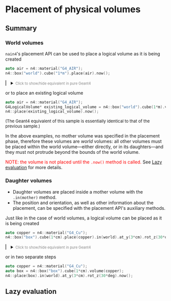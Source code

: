 # Placement of physical volumes

<!-- TODO: put this in some common .css -->

<style>
details.g4 > summary::before {
  font-size: 80%;
  color: #888;
  content: "Click to show/hide equivalent in pure Geant4 ";
}
details.g4 {
  border-style: none none none solid;
  border-color: #888;
  padding-left: 1em;
}
</style>


## Summary
### World volumes

`nain4`'s placement API can be used to place a logical volume as it is being created

```c++
auto air = n4::material("G4_AIR");
n4::box("world").cube("1*m").place(air).now();
```
<details class="g4"> <summary></summary>

  ```c++
  auto air = G4NistManager::Instance() -> FindOrBuildMaterial("G4_AIR");
  auto world_size = 1*m;
  auto world_solid = new G4Box("world", world_size/2, world_size/2, world_size/2);
  auto world_logical = new G4LogicalVolume(world_solid, air, "world")
  new G4PVPlacement(nullptr, {}, world_logical, "world", nullptr, false, 0);
  ```
</details>

or to place an existing logical volume
```c++
auto air = n4::material("G4_AIR");
G4LogicalVolume* existing_logical_volume = n4::box("world").cube(1*m).volume(air);
n4::place(existing_logical_volume).now();
```
<font size=-1>(The Geant4 equivalent of this sample is essentially identical to that of the previous sample.)</font>

In the above examples, no mother volume was specified in the placement phase,
therefore these volumes are *world* volumes: all other volumes must be placed
within the world volume—either directly, or in its daughters—and they must not
protrude beyond the bounds of the world volume.

<!-- TODO replace with an mdbook-admonish thing, or some other higher-level feature  -->
<font color="red">NOTE: the volume is not placed until the `.now()` method is called.</font> See [Lazy evaluation](#lazy-evaluation) for more details. 

### Daughter volumes

+ Daughter volumes are placed inside a mother volume with the `.in(mother)`
  method.
+ The position and orientation, as well as other information about the
  placement, can be specified with the placement API's auxiliary methods.

Just like in the case of world volumes, a logical volume can be placed as it is being created

```c++
auto copper = n4::material("G4_Cu");
n4::box("box").cube(1*cm).place(copper).in(world).at_y(3*cm).rot_z(30*deg).now();
```
<details class="g4"> <summary></summary>

  ```c++
  auto copper = G4NistManager::Instance() -> FindOrBuildMaterial("G4_Cu");
  auto box_size = 1*cm;
  auto box_solid = new G4Box("box", box_size/2, box_size/2, box_size/2);
  auto box_logical = new G4LogicalVolume(box_solid, copper, "box")
  auto rot_z_30 = new G4RotationMatrix(); 
  rot_z_30 -> rotateY(30*deg);
  new G4PVPlacement(rot_z_30, {0, 3*cm, 0}, box_logical, "box", world, false, 0);
  ```
</details>

or in two separate steps
```c++
auto copper = n4::material("G4_Cu");
auto box = n4::box("box").cube(1*cm).volume(copper);
n4::place(box).in(world).at_y(3*cm).rot_z(30*deg).now();
```

## Lazy evaluation


